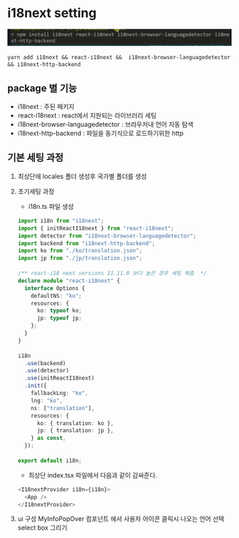# i18next setting

  <img src='../image/pakagesetting.png' />

```
yarn add i18next && react-i18next &&  i18next-browser-languagedetector && i18next-http-backend
```

## package 별 기능

- i18next : 주된 패키지
- react-i18next : react에서 지원되는 라이브러리 세팅
- i18next-browser-languagedetector : 브라우저내 언어 자동 탐색
- i18next-http-backend : 파일을 동기식으로 로드하기위한 http

## 기본 세팅 과정

1. 최상단에 locales 폴더 생성후 국가별 폴더를 생성

2. 초기세팅 과정

   - i18n.ts 파일 생성

   ```ts
   import i18n from "i18next";
   import { initReactI18next } from "react-i18next";
   import detector from "i18next-browser-languagedetector";
   import backend from "i18next-http-backend";
   import ko from "./ko/translation.json";
   import jp from "./jp/translation.json";

   /** react-i18 next versions 11.11.0 보다 높은 경우 세팅 해줌  */
   declare module "react-i18next" {
     interface Options {
       defaultNS: "ko";
       resources: {
         ko: typeof ko;
         jp: typeof jp;
       };
     }
   }

   i18n
     .use(backend)
     .use(detector)
     .use(initReactI18next)
     .init({
       fallbackLng: "ko",
       lng: "ko",
       ns: ["translation"],
       resources: {
         ko: { translation: ko },
         jp: { translation: jp },
       } as const,
     });

   export default i18n;
   ```

   - 최상단 index.tsx 파일에서 다음과 같이 감싸준다.

   ```ts
   <I18nextProvider i18n={i18n}>
     <App />
   </I18nextProvider>
   ```

3. ui 구성
   MyInfoPopOver 컴포넌트 에서
   사용자 아이콘 클릭시 나오는 언어 선택 select box 그리기
